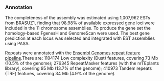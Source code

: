 ### Annotation

The completeness of the assembly was estimated using 1,007,962 ESTs from BRASUZ1, finding that 98.98% of available expressed gene loci were included in the 11 chromosome assemblies.
To produce the gene set the homology-based FgenesH and GenomeScan were used. The best gene prediction at each locus was selected and integrated with EST assemblies using PASA.

Repeats were annotated with the [Ensembl Genomes repeat feature pipeline](http://plants.ensembl.org/info/genome/annotation/repeat_features.html).There are: 1104174 Low complexity (Dust) features, covering 73 Mb (10.5% of the genome); 276345 RepeatMasker features (with the nrTEplants library), covering 95 Mb (13.7% of the genome); 410973 Tandem repeats (TRF) features, covering 34 Mb (4.9% of the genome).

